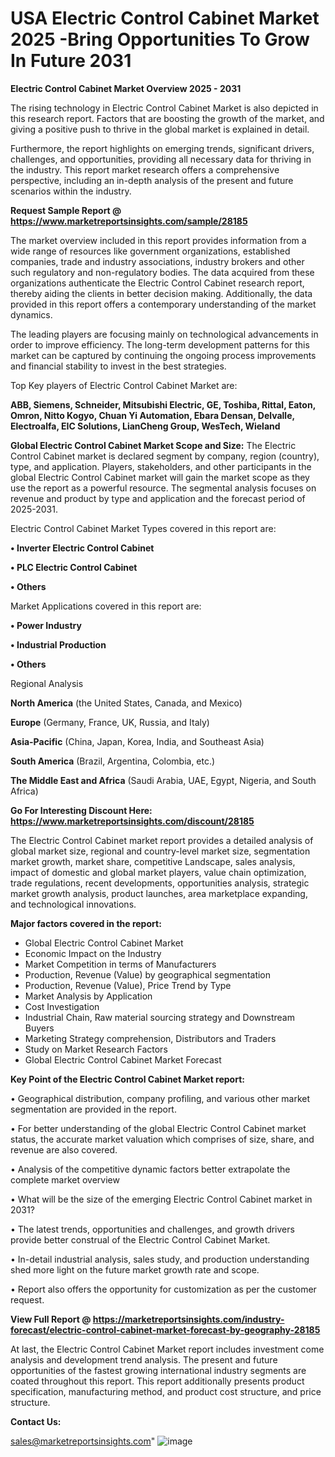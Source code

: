 # USA Electric Control Cabinet Market 2025 -Bring Opportunities To Grow In Future 2031

<Strong> Electric Control Cabinet Market Overview 2025 - 2031</strong>

The rising technology in Electric Control Cabinet Market is also depicted in this research report. Factors that are boosting the growth of the market, and giving a positive push to thrive in the global market is explained in detail.

Furthermore, the report highlights on emerging trends, significant drivers, challenges, and opportunities, providing all necessary data for thriving in the industry. This report market research offers a comprehensive perspective, including an in-depth analysis of the present and future scenarios within the industry.

<strong>Request Sample Report @ <a href=https://www.marketreportsinsights.com/sample/28185>https://www.marketreportsinsights.com/sample/28185</a></strong>

The market overview included in this report provides information from a wide range of resources like government organizations, established companies, trade and industry associations, industry brokers and other such regulatory and non-regulatory bodies. The data acquired from these organizations authenticate the Electric Control Cabinet research report, thereby aiding the clients in better decision making. Additionally, the data provided in this report offers a contemporary understanding of the market dynamics.

The leading players are focusing mainly on technological advancements in order to improve efficiency. The long-term development patterns for this market can be captured by continuing the ongoing process improvements and financial stability to invest in the best strategies.

Top Key players of Electric Control Cabinet Market are:

<strong>ABB, Siemens, Schneider, Mitsubishi Electric, GE, Toshiba, Rittal, Eaton, Omron, Nitto Kogyo, Chuan Yi Automation, Ebara Densan, Delvalle, Electroalfa, EIC Solutions, LianCheng Group, WesTech, Wieland</strong>

<strong><b>Global Electric Control Cabinet Market Scope and Size:</b></strong>
The Electric Control Cabinet market is declared segment by company, region (country), type, and application. Players, stakeholders, and other participants in the global Electric Control Cabinet market will gain the market scope as they use the report as a powerful resource. The segmental analysis focuses on revenue and product by type and application and the forecast period of 2025-2031.

Electric Control Cabinet Market Types covered in this report are:

<strong>• Inverter Electric Control Cabinet

• PLC Electric Control Cabinet

• Others</strong>

Market Applications covered in this report are:

<strong>• Power Industry

• Industrial Production

• Others</strong> 

Regional Analysis

<strong>North America</strong> (the United States, Canada, and Mexico)

<strong>Europe</strong> (Germany, France, UK, Russia, and Italy)

<strong>Asia-Pacific</strong> (China, Japan, Korea, India, and Southeast Asia)

<strong>South America</strong> (Brazil, Argentina, Colombia, etc.)

<strong>The Middle East and Africa</strong> (Saudi Arabia, UAE, Egypt, Nigeria, and South Africa)

<strong>Go For Interesting Discount Here: <a href=https://www.marketreportsinsights.com/discount/28185>https://www.marketreportsinsights.com/discount/28185</a></strong>

The Electric Control Cabinet market report provides a detailed analysis of global market size, regional and country-level market size, segmentation market growth, market share, competitive Landscape, sales analysis, impact of domestic and global market players, value chain optimization, trade regulations, recent developments, opportunities analysis, strategic market growth analysis, product launches, area marketplace expanding, and technological innovations.

<strong><b>Major factors covered in the report:</b></strong>
<ul>
  <li>Global Electric Control Cabinet Market </li>
  <li>Economic Impact on the Industry</li>
  <li>Market Competition in terms of Manufacturers</li>
  <li>Production, Revenue (Value) by geographical segmentation</li>
  <li>Production, Revenue (Value), Price Trend by Type</li>
  <li>Market Analysis by Application</li>
  <li>Cost Investigation</li>
  <li>Industrial Chain, Raw material sourcing strategy and Downstream Buyers</li>
  <li>Marketing Strategy comprehension, Distributors and Traders</li>
  <li>Study on Market Research Factors</li>
  <li>Global Electric Control Cabinet Market Forecast</li>
</ul>

<strong><b>Key Point of the Electric Control Cabinet Market report:</b></strong>

• Geographical distribution, company profiling, and various other market segmentation are provided in the report.

• For better understanding of the global Electric Control Cabinet market status, the accurate market valuation which comprises of size, share, and revenue are also covered.

• Analysis of the competitive dynamic factors better extrapolate the complete market overview

• What will be the size of the emerging Electric Control Cabinet market in 2031?

• The latest trends, opportunities and challenges, and growth drivers provide better construal of the Electric Control Cabinet Market.

• In-detail industrial analysis, sales study, and production understanding shed more light on the future market growth rate and scope.

• Report also offers the opportunity for customization as per the customer request.

<strong><b>View Full Report @ <a href=https://marketreportsinsights.com/industry-forecast/electric-control-cabinet-market-forecast-by-geography-28185>https://marketreportsinsights.com/industry-forecast/electric-control-cabinet-market-forecast-by-geography-28185</a></b></strong>


At last, the Electric Control Cabinet Market report includes investment come analysis and development trend analysis. The present and future opportunities of the fastest growing international industry segments are coated throughout this report. This report additionally presents product specification, manufacturing method, and product cost structure, and price structure.

<strong>Contact Us:</strong>

sales@marketreportsinsights.com"
![image](https://github.com/user-attachments/assets/4a18144a-ddf8-447a-b54c-9e98cb8530ed)
